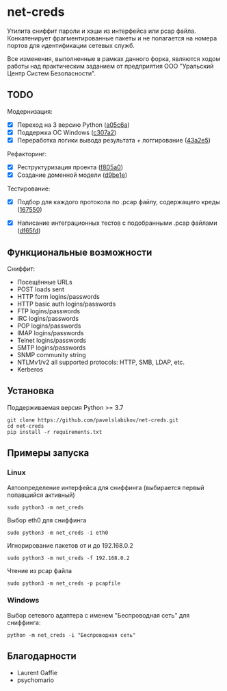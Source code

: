 # net-creds
Утилита сниффит пароли и хэши из интерфейса или pcap файла. Конкатенирует фрагментированные пакеты и не полагается на номера портов для идентификации сетевых служб.

Все изменения, выполненные в рамках данного форка, являются ходом работы над практическим заданием от предприятия ООО "Уральский Центр Систем Безопасности".
## TODO
Модернизация:
- [x] Переход на 3 версию Python ([a05c6a](https://github.com/pavelslabikov/net-creds/commit/a05c6a421e427ee9cd3597c9e656220065a1c26f))
- [x] Поддержка ОС Windows ([c307a2](https://github.com/pavelslabikov/net-creds/commit/c307a290c49a0bdda8f05d5c1fff4cb5855010e3))
- [x] Переработка логики вывода результата + логгирование ([43a2e5](https://github.com/pavelslabikov/net-creds/commit/43a2e5982c279526cefb3614e3390594a6477b84))

Рефакторинг:
- [x] Реструктуризация проекта ([f805a0](https://github.com/pavelslabikov/net-creds/commit/f805a0a3bd33d350e90c5c587f40f47944164193))
- [x] Создание доменной модели ([d9be1e](https://github.com/pavelslabikov/net-creds/commit/d9be1e453d829bd14ce1b6dd9fd3a73c12d8cd47))

Тестирование:
- [x] Подбор для каждого протокола по .pcap файлу, содержащего креды ([167550](https://github.com/pavelslabikov/net-creds/commit/1675508e5c83c56cd3c737206b2a63d5d55c145e))
- [x] Написание интеграционных тестов с подобранными .pcap файлами ([df65fd](https://github.com/pavelslabikov/net-creds/commit/df65fd14263584af5e09a0be5a45dde8d5fa1789))


## Функциональные возможности
Сниффит:
* Посещённые URLs
* POST loads sent
* HTTP form logins/passwords
* HTTP basic auth logins/passwords
* FTP logins/passwords
* IRC logins/passwords
* POP logins/passwords
* IMAP logins/passwords
* Telnet logins/passwords
* SMTP logins/passwords
* SNMP community string
* NTLMv1/v2 all supported protocols: HTTP, SMB, LDAP, etc.
* Kerberos

## Установка
Поддерживаемая версия Python >= 3.7
```commandline
git clone https://github.com/pavelslabikov/net-creds.git
cd net-creds
pip install -r requirements.txt
```

## Примеры запуска

### Linux

Автоопределение интерфейса для сниффинга (выбирается первый попавшийся активный)

`sudo python3 -m net_creds`

Выбор eth0 для сниффинга

`sudo python3 -m net_creds -i eth0`

Игнорирование пакетов от и до 192.168.0.2

`sudo python3 -m net_creds -f 192.168.0.2`

Чтение из pcap файла

`sudo python3 -m net_creds -p pcapfile`

### Windows
Выбор сетевого адаптера с именем "Беспроводная сеть" для сниффинга:

`python -m net_creds -i "Беспроводная сеть"`

## Благодарности
* Laurent Gaffie
* psychomario
